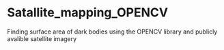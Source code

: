 # Satallite_mapping_OPENCV
Finding surface area of dark bodies using the OPENCV library and publicly avalible satellite imagery 
